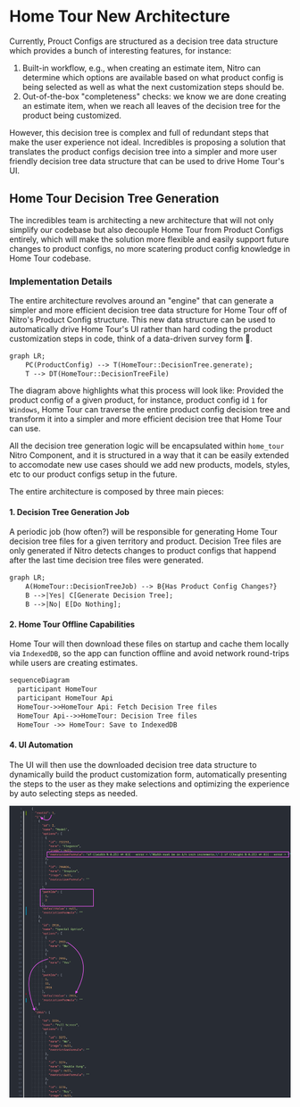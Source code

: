 # Home Tour New Architecture

Currently, Prouct Configs are structured as a decision tree data structure which provides a bunch of interesting features, for instance:

1. Built-in workflow, e.g., when creating an estimate item, Nitro can determine which options are available based on what product config is being selected as well as what the next customization steps should be.
2. Out-of-the-box "completeness" checks: we know we are done creating an estimate item, when we reach all leaves of the decision tree for the product being customized.

However, this decision tree is complex and full of redundant steps that make the user experience not ideal. Incredibles is proposing a solution that translates the product configs decision tree into a simpler and more user friendly decision tree data structure that can be used to drive Home Tour's UI.

## Home Tour Decision Tree Generation

The incredibles team is architecting a new architecture that will not only simplify our codebase but also decouple Home Tour from Product Configs entirely, which will make the solution more flexible and easily support future changes to product configs, no more scatering product config knowledge in Home Tour codebase.

### Implementation Details

The entire architecture revolves around an "engine" that can generate a simpler and more efficient decision tree data structure for Home Tour off of Nitro's Product Config structure. This new data structure can be used to automatically drive Home Tour's UI rather than hard coding the product customization steps in code, think of a data-driven survey form 🤯.

```mermaid
graph LR;
    PC(ProductConfig) --> T(HomeTour::DecisionTree.generate);
    T --> DT(HomeTour::DecisionTreeFile)
```

The diagram above highlights what this process will look like: Provided the product config of a given product, for instance, product config id `1` for `Windows`, Home Tour can traverse the entire product config decision tree and transform it into a simpler and more efficient decision tree that Home Tour can use.

All the decision tree generation logic will be encapsulated within `home_tour` Nitro Component, and it is structured in a way that it can be easily extended to accomodate new use cases should we add new products, models, styles, etc to our product configs setup in the future.

The entire architecture is composed by three main pieces:

#### 1. Decision Tree Generation Job

A periodic job (how often?) will be responsible for generating Home Tour decision tree files for a given territory and product. Decision Tree files are only generated if Nitro detects changes to product configs that happend after the last time decision tree files were generated.

```mermaid
graph LR;
    A(HomeTour::DecisionTreeJob) --> B{Has Product Config Changes?}
    B -->|Yes| C[Generate Decision Tree];
    B -->|No| E[Do Nothing];
```

#### 2. Home Tour Offline Capabilities

Home Tour will then download these files on startup and cache them locally via `IndexedDB`, so the app can function offline and avoid network round-trips while users are creating estimates.


```mermaid
sequenceDiagram
  participant HomeTour
  participant HomeTour Api
  HomeTour->>HomeTour Api: Fetch Decision Tree files
  HomeTour Api-->>HomeTour: Decision Tree files
  HomeTour ->> HomeTour: Save to IndexedDB
```

#### 4. UI Automation

The UI will then use the downloaded decision tree data structure to dynamically build the product customization form, automatically presenting the steps to the user as they make selections and optimizing the experience by auto selecting steps as needed.

![Decision Tree Sample](images/decision-tree-sample.png)
